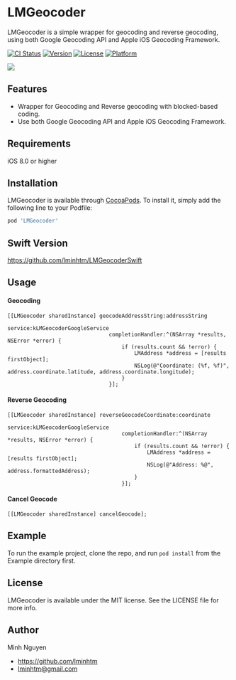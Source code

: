 # LMGeocoder
LMGeocoder is a simple wrapper for geocoding and reverse geocoding, using both Google Geocoding API and Apple iOS Geocoding Framework.

[![CI Status](https://img.shields.io/travis/LMinh/LMGeocoder.svg?style=flat)](https://travis-ci.org/LMinh/LMGeocoder)
[![Version](https://img.shields.io/cocoapods/v/LMGeocoder.svg?style=flat)](https://cocoapods.org/pods/LMGeocoder)
[![License](https://img.shields.io/cocoapods/l/LMGeocoder.svg?style=flat)](https://cocoapods.org/pods/LMGeocoder)
[![Platform](https://img.shields.io/cocoapods/p/LMGeocoder.svg?style=flat)](https://cocoapods.org/pods/LMGeocoder)

![](https://raw.github.com/lminhtm/LMGeocoder/master/Screenshots/screenshot.png)

## Features
* Wrapper for Geocoding and Reverse geocoding with blocked-based coding.
* Use both Google Geocoding API and Apple iOS Geocoding Framework.

## Requirements
iOS 8.0 or higher

## Installation
LMGeocoder is available through [CocoaPods](https://cocoapods.org). To install
it, simply add the following line to your Podfile:

```ruby
pod 'LMGeocoder'
```

## Swift Version
https://github.com/lminhtm/LMGeocoderSwift

## Usage
#### Geocoding
```ObjC
[[LMGeocoder sharedInstance] geocodeAddressString:addressString
                                          service:kLMGeocoderGoogleService
                                completionHandler:^(NSArray *results, NSError *error) {
                                    if (results.count && !error) {
                                        LMAddress *address = [results firstObject];
                                        NSLog(@"Coordinate: (%f, %f)", address.coordinate.latitude, address.coordinate.longitude);
                                    }
                                }];
```

#### Reverse Geocoding
```ObjC
[[LMGeocoder sharedInstance] reverseGeocodeCoordinate:coordinate
                                              service:kLMGeocoderGoogleService
                                    completionHandler:^(NSArray *results, NSError *error) {
                                        if (results.count && !error) {
                                            LMAddress *address = [results firstObject];
                                            NSLog(@"Address: %@", address.formattedAddress);
                                        }
                                    }];
```

#### Cancel Geocode
```ObjC
[[LMGeocoder sharedInstance] cancelGeocode];
```

## Example
To run the example project, clone the repo, and run `pod install` from the Example directory first.

## License
LMGeocoder is available under the MIT license. See the LICENSE file for more info.

## Author
Minh Nguyen
* https://github.com/lminhtm
* lminhtm@gmail.com
